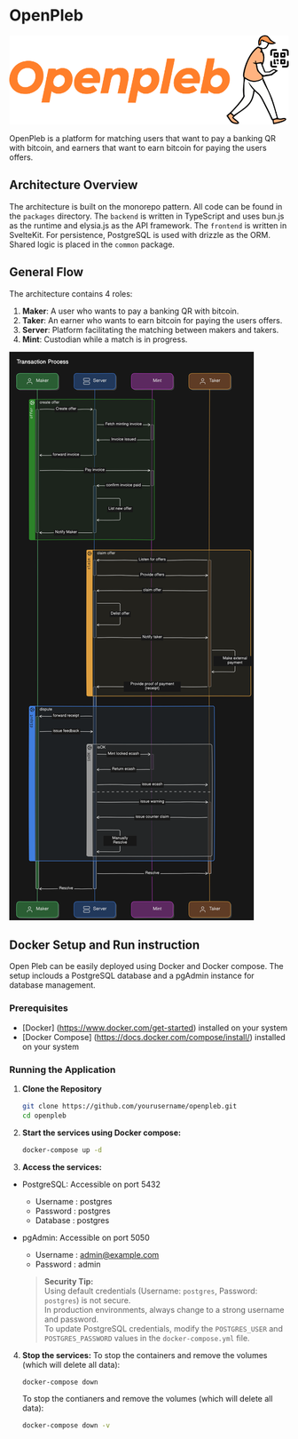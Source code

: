 # OpenPleb

![openpleb](./openpleb.png)

OpenPleb is a platform for matching users that want to pay a banking QR with bitcoin, and earners that want to earn bitcoin for paying the users offers.

## Architecture Overview

The architecture is built on the monorepo pattern. All code can be found in the `packages` directory. The `backend` is written in TypeScript and uses bun.js as the runtime and elysia.js as the API framework. The `frontend` is written in SvelteKit. For persistence, PostgreSQL is used with drizzle as the ORM. Shared logic is placed in the `common` package.

## General Flow

The architecture contains 4 roles: 

1. **Maker**: A user who wants to pay a banking QR with bitcoin.
2. **Taker**: An earner who wants to earn bitcoin for paying the users offers.
3. **Server**: Platform facilitating the matching between makers and takers.
4. **Mint**: Custodian while a match is in progress.

![flow](docs/flow.svg)

## Docker Setup and Run instruction

Open Pleb can be easily deployed using Docker and Docker compose. The setup inclouds a PostgreSQL database and a pgAdmin instance for database management.

### Prerequisites

- [Docker] (https://www.docker.com/get-started) installed on your system
- [Docker Compose] (https://docs.docker.com/compose/install/) installed on your system

### Running the Application

1. **Clone the Repository**
    ```bash
   git clone https://github.com/yourusername/openpleb.git
   cd openpleb
   ```
2. **Start the services using Docker compose:**
    ```bash
    docker-compose up -d
    ```

3. **Access the services:**
- PostgreSQL: Accessible on port 5432  
    -  Username : postgres  
    -  Password : postgres  
    -  Database : postgres  
- pgAdmin: Accessible on port 5050  
    -  Username : admin@example.com
    -  Password : admin

    > **Security Tip:**  
    > Using default credentials (Username: `postgres`, Password: `postgres`) is not secure.  
    > In production environments, always change to a strong username and password.  
    > To update PostgreSQL credentials, modify the `POSTGRES_USER` and `POSTGRES_PASSWORD` values in the `docker-compose.yml` file.

4. **Stop the services:** 
    To stop the containers and remove the volumes (which will delete all data):  
    ```bash
    docker-compose down
    ```

    To stop the contianers and remove the volumes (which will delete all data):
    ```bash
    docker-compose down -v
    ```

    

